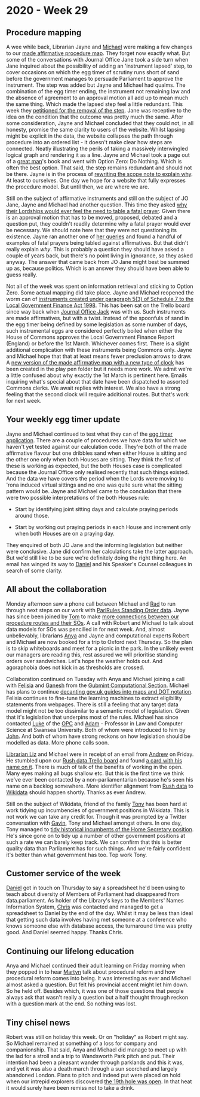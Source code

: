 # 2020 - Week 29

## Procedure mapping

A wee while back, Librarian Jayne and [Michael](https://twitter.com/fantasticlife) were making a few changes to our [made affirmative procedure map](https://ukparliament.github.io/ontologies/procedure/flowcharts/sis/made-affirmative.pdf). They forget now exactly what. But some of the conversations with Journal Office Jane took a side turn when Jane inquired about the possibility of adding an 'instrument lapsed' step, to cover occasions on which the egg timer of scrutiny runs short of sand before the government manages to persuade Parliament to approve the instrument. The step was added but Jayne and Michael had qualms. The combination of the egg timer ending, the instrument not remaining law and the absence of agreement to an approval motion all add up to mean much the same thing. Which made the lapsed step feel a little redundant. This week they [petitioned for the removal of the step](https://trello.com/c/V3d6Swps/130-can-we-get-rid-of-lapsing-pls-jane-white). Jane was receptive to the idea on the condition that the outcome was pretty much the same. After some consideration, Jayne and Michael concluded that they could not, in all honesty, promise the same clarity to users of the website. Whilst lapsing might be explicit in the data, the website collapses the path through procedure into an ordered list - it doesn't make clear how steps are connected. Neatly illustrating the perils of taking a massively interwingled logical graph and rendering it as a line. Jayne and Michael took a page out of a [great man](https://twitter.com/georgie)'s book and went with Option Zero: Do Nothing. Which is often the best option. That said, the step remains redundant and should not be there. Jayne is in the process of [rewriting the scope note to explain why](https://trello.com/c/PHXpNgKo/148-add-note-to-lapsed-step-saying-this-really-should-not-be-here). At least to ourselves. One day we hope for a website that fully expresses the procedure model. But until then, we are where we are.

Still on the subject of affirmative instruments and still on the subject of JO Jane, Jayne and Michael had another question. This time they asked [why their Lordships would ever feel the need to table a fatal prayer](https://trello.com/c/iU9ZkpF9/133-lords-fatal-prayer-in-the-affirmative-procedures-is-it-right-speak-to-jane). Given there is an approval motion that has to be moved, proposed, debated and a question put, they couldn't readily determine why a fatal prayer would ever be necessary. We should note here that they were not questioning its existence. Jayne ran another one of [her queries](https://ukparliament.github.io/ontologies/procedure/meta/queries/) and found a handful of examples of fatal prayers being tabled against affirmatives. But that didn't really explain *why*. This is probably a question they should have asked a couple of years back, but there's no point living in ignorance, so they asked anyway. The answer that came back from JO Jane might best be summed up as, because politics. Which is an answer they should have been able to guess really.

Not all of the week was spent on information retrieval and sticking to Option Zero. Some actual mapping did take place. Jayne and Michael reopened the worm can of [instruments created under paragraph 5(3) of Schedule 7 to the Local Government Finance Act 1998](https://trello.com/c/N5dvDiQK/7-edge-case-made-affirmative). This has been sat on the Trello board since way back when [Journal Office Jack](https://twitter.com/jackpdent) was with us. Such instruments are made affirmatives, but with a twist. Instead of the spoonfuls of sand in the egg timer being defined by some legislation as some number of days, such instrumental eggs are considered perfectly boiled when either the House of Commons approves the Local Government Finance Report (England) or before the 1st March. Whichever comes first. There is a slight additional complication with these instruments being Commons only. Jayne and Michael hope that that at least means fewer preclusion arrows to draw. A [new version of the made affirmative map with a new type of clock](https://github.com/ukparliament/ontologies/blob/master/procedure/flowcharts/sis/play-pen/made-affirmative.pdf) has been created in the play pen folder but it needs more work. We admit we're a little confused about why exactly the 1st March is pertinent here. Emails inquiring what's special about that date have been dispatched to assorted Commons clerks. We await replies with interest. We also have a strong feeling that the second clock will require additional routes. But that's work for next week.

## Your weekly egg timer update

Jayne and Michael continued to test what they can of the [egg timer application](http://parliament-calendar.herokuapp.com/). There are a couple of procedures we have data for which we haven't yet tested against our calculation code. They're both of the made affirmative flavour but one dribbles sand when either House is sitting and the other one only when both Houses are sitting. They think the first of these is working as expected, but the both Houses case is complicated because the Journal Office only realised recently that such things existed. And the data we have covers the period when the Lords were moving to 'rona induced virtual sittings and no one was quite sure what the sitting pattern would be. Jayne and Michael came to the conclusion that there were two possible interpretations of the both Houses rule:

* Start by identifying joint sitting days and calculate praying periods around those.

* Start by working out praying periods in each House and increment only when both Houses are on a praying day.

They enquired of both JO Jane and the informing legislation but neither were conclusive. Jane did confirm her calculations take the latter approach. But we'd still like to be sure we're definitely doing the right thing here. An email has winged its way to [Daniel](https://www.danielgreenberg.co.uk/house-of-commons/) and his Speaker's Counsel colleagues in search of some clarity.

## All about the collaboration

Monday afternoon saw a phone call between Michael and [Rad](https://radoslawzubek.com/) to run through next steps on our work with [ParlRules Standing Order data](https://parlrulesdata.org/). Jayne has since been joined by [Tom](https://twitter.com/tomgfleming) to make [more connections between our procedure routes and their SOs](https://docs.google.com/spreadsheets/d/1HkFYQ2bJeYGCnbTNBv-bQAiFL33n7fx1kgY30R5Gbz4/edit?usp=sharing). A call with Robert and Michael to talk about data models for SOs was pencilled in for next week. And, almost unbelievably, librarians [Anya](https://twitter.com/bitten_) and Jayne and computational experts Robert and Michael are now booked for a trip to Oxford next Thursday. So the plan is to skip whiteboards and meet for a picnic in the park. In the unlikely event our managers are reading this, rest assured we will prioritise standing orders over sandwiches. Let's hope the weather holds out. And agoraphobia does not kick in as thresholds are crossed.

Collaboration continued on Tuesday with Anya and Michael joining a call with [Felisia](https://dataingovernment.blog.gov.uk/author/felisia-loukou/) and [Ganesh](https://twitter.com/gansenthi) from the [Gubmint Computational Section](https://www.gov.uk/government/organisations/government-digital-service). Michael has plans to continue [decanting gov.uk guides into maps and DOT notation](https://github.com/fantasticlife/process-flows/tree/master/maps/marriage). Felisia continues to fine-tune the learning machines to extract eligibility statements from webpages. There is still a feeling that any target data model might not be too dissimilar to a semantic model of legislation. Given that it's legislation that underpins most of the rules. Michael has since contacted [Luke](https://twitter.com/Lenorbury) of the [OPC](https://www.gov.uk/government/organisations/office-of-the-parliamentary-counsel) and [Adam](https://twitter.com/AdamWyner) - Professor in Law and Computer Science at Swansea University. Both of whom were introduced to him by [John](https://twitter.com/johnlsheridan). And both of whom have strong reckons on how legislation should be modelled as data. More phone calls soon.

[Librarian Liz](https://twitter.com/greensideknits) and Michael were in receipt of an email from [Andrew](https://twitter.com/generalising) on Friday. He stumbled upon our [Rush data Trello board](https://trello.com/b/4JA1hW6I/rush-data-2020) and found [a card with his name on it](https://trello.com/c/rM4SBgJY/19-add-new-rush-ids-to-wikidata). There is much of talk of the benefits of working in the open. Many eyes making all bugs shallow etc. But this is the first time we think we've ever been contacted by a non-parliamentarian because he's seen his name on a backlog somewhere. More identifier alignment from [Rush data](https://membersafter1832.historyofparliamentonline.org/) to [Wikidata](https://www.wikidata.org/wiki/Wikidata:Main_Page) should happen shortly. Thanks as ever Andrew.

Still on the subject of Wikidata, friend of the family [Tony](https://twitter.com/tmtm) has been hard at work tidying up incumbencies of government positions in Wikidata. This is not work we can take any credit for. Though it was prompted by a Twitter conversation with [Gavin](https://twitter.com/GavinFreeguard), Tony and Michael amongst others. In one day, Tony managed to [tidy historical incumbents of the Home Secretary position](https://twitter.com/tmtm/status/1283088006124109824). He's since gone on to tidy up a number of other government positions at such a rate we can barely keep track. We can confirm that this is better quality data than Parliament has for such things. And we're fairly confident it's better than what government has too. Top work Tony.

## Customer service of the week

[Daniel](https://twitter.com/DanielGover) got in touch on Thursday to say a spreadsheet he'd been using to teach about diversity of Members of Parliament had disappeared from data.parliament. As holder of the Library's keys to the Members' Names Information System, [Chris](https://twitter.com/cw4ts) was contacted and managed to get a spreadsheet to Daniel by the end of the day. Whilst it may be less than ideal that getting such data involves having met someone at a conference who knows someone else with database access, the turnaround time was pretty good. And Daniel seemed happy. Thanks Chris.

## Continuing our lifelong education

Anya and Michael continued their adult learning on Friday morning when they popped in to hear [Martyn](https://twitter.com/martynpatrick) talk about procedural reform and how procedural reform comes into being. It was interesting as ever and Michael almost asked a question. But felt his provincial accent might let him down. So he held off. Besides which, it was one of those questions that people always ask that wasn't really a question but a half thought through reckon with a question mark at the end. So nothing was lost.

## Tiny chisel news

Robert was still on holiday this week. Or on "holiday" as Robert might say. So Michael remained at something of a loss for company and companionship. That said, Anya and Michael did manage to meet up with the lad for a stroll and a trip to Wandsworth Park pitch and put. Their intention had been a pleasant wander through parklands and this it was, and yet it was also a death march through a sun scorched and largely abandoned London. Plans to pitch and indeed put were placed on hold when our intrepid explorers discovered [the 19th hole was open](https://twitter.com/fantasticlife/status/1284165488067727360). In that heat it would surely have been remiss not to take a drink.
